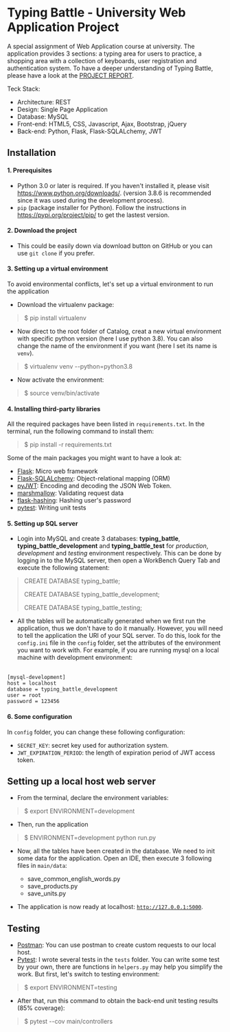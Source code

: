 # Typing Battle - University Web Application Project

A special assignment of Web Application course at university.
The application provides 3 sections: a typing area for users to practice, a shopping area with a collection of keyboards, user registration and authentication system.
To have a deeper understanding of Typing Battle, please have a look at the [PROJECT REPORT](https://docs.google.com/document/d/1d-4XXpHI4Wi4N8-HKsQA6gPPJQUqTAXVNQBnbvRkiLM/edit?usp=sharing). <br>

Teck Stack: <br>
- Architecture: REST
- Design: Single Page Application
- Database: MySQL
- Front-end: HTML5, CSS, Javascript, Ajax, Bootstrap, jQuery
- Back-end: Python, Flask, Flask-SQLALchemy, JWT


## Installation 
#### 1. Prerequisites
- Python 3.0 or later is required. If you haven't installed it, please visit https://www.python.org/downloads/. (version 3.8.6 is recommended since it was used during the development process).
- <code>pip</code> (package installer for Python). Follow the instructions in https://pypi.org/project/pip/ to get the lastest version.

#### 2. Download the project
- This could be easily down via download button on GitHub or you can use <code>git clone</code> if you prefer.

#### 3. Setting up a virtual environment
To avoid environmental conflicts, let's set up a virtual environment to run the application
- Download the virtualenv package:
> $ pip install virtualenv 
- Now direct to the root folder of Catalog, creat a new virtual environment with specific python version (here I use python 3.8). You can also change the name of the environment if you want (here I set its name is <code>venv</code>).
> $ virtualenv venv --python=python3.8
- Now activate the environment:
> $ source venv/bin/activate 

#### 4. Installing third-party libraries
All the required packages have been listed in <code>requirements.txt</code>. In the terminal, run the following command to install them:
> $ pip install -r requirements.txt
>
Some of the main packages you might want to have a look at:
- [Flask](https://flask.palletsprojects.com/en/1.1.x/): Micro web framework
- [Flask-SQLALchemy](https://flask-sqlalchemy.palletsprojects.com/en/2.x/): Object-relational mapping (ORM)
- [pyJWT](https://pyjwt.readthedocs.io/en/latest/): Encoding and decoding the JSON Web Token. 
- [marshmallow](https://marshmallow.readthedocs.io/en/stable/): Validating request data
- [flask-hashing](https://flask-hashing.readthedocs.io/en/latest/): Hashing user's password
- [pytest](https://docs.pytest.org/en/stable/): Writing unit tests

#### 5. Setting up SQL server
- Login into MySQL and create 3 databases: **typing_battle**, **typing_battle_development** and **typing_battle_test**
for *production*, *development* and *testing* environment respectively. This can be done by logging in to the MySQL server, then open a WorkBench Query Tab and execute the following statement:
> CREATE DATABASE typing_battle;
>
> CREATE DATABASE typing_battle_development;
>
> CREATE DATABASE typing_battle_testing;

- All the tables will be automatically generated when we first run the application, thus we don't have to do it manually. 
However, you will need to tell the application the URI of your SQL server. 
To do this, look for the <code>config.ini</code> file in the <code>config</code> folder, 
set the attributes of the environment you want to work with. 
For example, if you are running mysql on a local machine with development environment:
<br>
<code>[mysql-development]</code> <br>
<code>host = localhost</code><br>
<code>database = typing_battle_development</code><br>
<code>user = root</code><br>
<code>password = 123456</code><br>


#### 6. Some configuration
In <code>config</code> folder, you can change these following configuration: 
- <code>SECRET_KEY</code>: secret key used for authorization system. 
- <code>JWT_EXPIRATION_PERIOD</code>: the length of expiration period of JWT access token.

## Setting up a local host web server
- From the terminal, declare the environment variables:
> $ export ENVIRONMENT=development
- Then, run the application
> $ ENVIRONMENT=development python run.py
- Now, all the tables have been created in the database. 
We need to init some data for the application. 
Open an IDE, then execute 3 following files in <code>main/data</code>: <br>
    - save_common_english_words.py
    - save_products.py
    - save_units.py

- The application is now ready at localhost: <code>http://127.0.0.1:5000</code>.


## Testing
- [Postman](https://www.postman.com): You can use postman to create custom requests to our local host.
- [Pytest](https://docs.pytest.org/en/stable/): I wrote several tests in the <code>tests</code> folder. You can write some test by your own, there are functions in <code>helpers.py</code> may help you simplify the work. But first, let's switch to testing environment:
> $ export ENVIRONMENT=testing

- After that, run this command to obtain the back-end unit testing results (85% coverage):
> $ pytest --cov main/controllers
